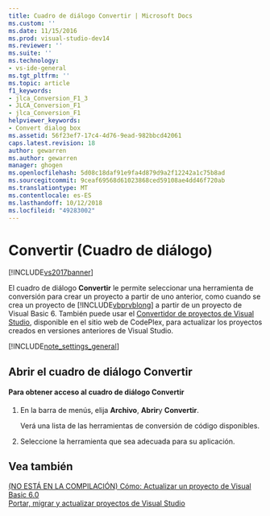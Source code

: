 ```yaml
---
title: Cuadro de diálogo Convertir | Microsoft Docs
ms.custom: ''
ms.date: 11/15/2016
ms.prod: visual-studio-dev14
ms.reviewer: ''
ms.suite: ''
ms.technology:
- vs-ide-general
ms.tgt_pltfrm: ''
ms.topic: article
f1_keywords:
- jlca_Conversion_F1_3
- JLCA_Conversion_F1
- jlca_Conversion_F1
helpviewer_keywords:
- Convert dialog box
ms.assetid: 56f23ef7-17c4-4d76-9ead-982bbcd42061
caps.latest.revision: 18
author: gewarren
ms.author: gewarren
manager: ghogen
ms.openlocfilehash: 5d08c18daf91e9fa4d879d9a2f12242a1c75b8ad
ms.sourcegitcommit: 9ceaf69568d61023868ced59108ae4dd46f720ab
ms.translationtype: MT
ms.contentlocale: es-ES
ms.lasthandoff: 10/12/2018
ms.locfileid: "49283002"
---
```

# <a name="convert-dialog-box"></a>Convertir (Cuadro de diálogo)
[!INCLUDE[vs2017banner](../../includes/vs2017banner.md)]

  
El cuadro de diálogo **Convertir** le permite seleccionar una herramienta de conversión para crear un proyecto a partir de uno anterior, como cuando se crea un proyecto de [!INCLUDE[vbprvblong](../../includes/vbprvblong-md.md)] a partir de un proyecto de Visual Basic 6. También puede usar el [Convertidor de proyectos de Visual Studio](http://go.microsoft.com/fwlink/?LinkID=246465), disponible en el sitio web de CodePlex, para actualizar los proyectos creados en versiones anteriores de Visual Studio.  
  
 [!INCLUDE[note_settings_general](../../includes/note-settings-general-md.md)]  
  
## <a name="opening-the-convert-dialog-box"></a>Abrir el cuadro de diálogo Convertir  
  
#### <a name="to-access-the-convert-dialog-box"></a>Para obtener acceso al cuadro de diálogo Convertir  
  
1.  En la barra de menús, elija **Archivo**, **Abrir**y **Convertir**.  
  
     Verá una lista de las herramientas de conversión de código disponibles.  
  
2.  Seleccione la herramienta que sea adecuada para su aplicación.  
  
## <a name="see-also"></a>Vea también  
 [(NO ESTÁ EN LA COMPILACIÓN) Cómo: Actualizar un proyecto de Visual Basic 6.0](http://msdn.microsoft.com/en-us/c0421e57-5bba-422e-934d-ec42ab9f2af9)   
 [Portar, migrar y actualizar proyectos de Visual Studio](../../porting/porting-migrating-and-upgrading-visual-studio-projects.md)



